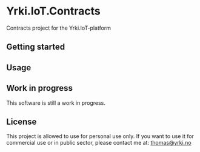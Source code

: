 # Yrki.IoT.Contracts
Contracts project for the Yrki.IoT-platform

## Getting started

## Usage

## Work in progress
This software is still a work in progress.

## License
This project is allowed to use for personal use only. If you want to use it for commercial use or in public sector, please contact me at: thomas@yrki.no
